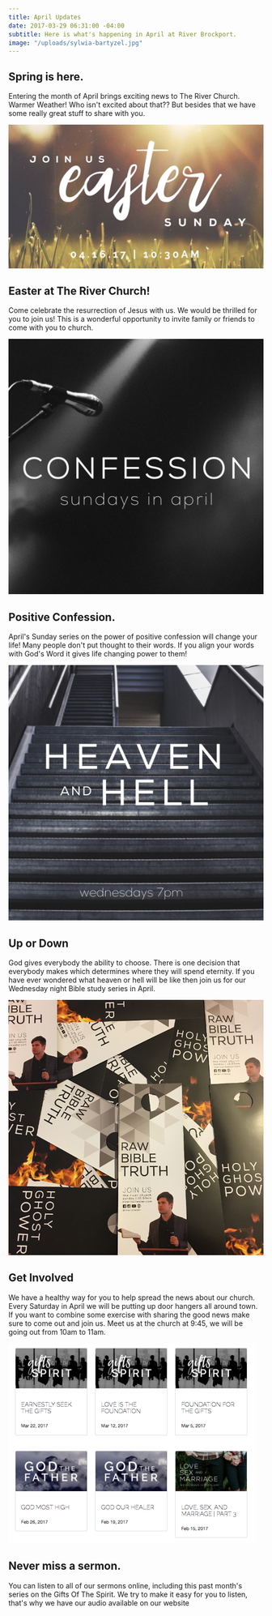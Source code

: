 ```yaml
---
title: April Updates
date: 2017-03-29 06:31:00 -04:00
subtitle: Here is what's happening in April at River Brockport.
image: "/uploads/sylwia-bartyzel.jpg"
---
```


## Spring is here.

Entering the month of April brings exciting news to The River Church. Warmer Weather! Who isn't excited about that?? But besides that we have some really great stuff to share with you.

![Easter_02(16x9).jpg](/uploads/Easter_02(16x9).jpg)

## Easter at The River Church!

Come celebrate the resurrection of Jesus with us. We would be thrilled for you to join us! This is a wonderful opportunity to invite family or friends to come with you to church.

![Confession_01(1x1)2-d92a0f.JPG](/uploads/Confession_01(1x1)2-d92a0f.JPG)

## Positive Confession.

April's Sunday series on the power of positive confession will change your life! Many people don't put thought to their words. If you align your words with God's Word it gives life changing power to them!

![Heaven&Hell_02(1x1)-195a42.jpg](/uploads/Heaven&Hell_02(1x1)-195a42.jpg)

## Up or Down

God gives everybody the ability to choose. There is one decision that everybody makes which determines where they will spend eternity. If you have ever wondered what heaven or hell will be like then join us for our Wednesday night Bible study series in April.

![flyers.JPG](/uploads/flyers.JPG)

## Get Involved

We have a healthy way for you to help spread the news about our church. Every Saturday in April we will be putting up door hangers all around town. If you want to combine some exercise with sharing the good news make sure to come out and join us. Meet us at the church at 9:45, we will be going out from 10am to 11am.

![Screen Shot 2017-03-28 at 8.11.45 AM.png](/uploads/Screen%20Shot%202017-03-28%20at%208.11.45%20AM.png)

## Never miss a sermon.

You can listen to all of our sermons online, including this past month's series on the Gifts Of The Spirit. We try to make it easy for you to listen, that's why we have our audio available on our website